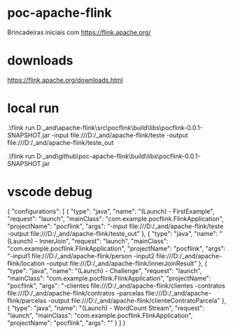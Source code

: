 # poc-apache-flink

Brincadeiras iniciais com https://flink.apache.org/

# downloads

https://flink.apache.org/downloads.html

# local run

.\flink run D:\_and\apache-flink\src\pocflink\build\libs\pocflink-0.0.1-SNAPSHOT.jar -input file:///D:/_and/apache-flink/teste -output file:///D:/_and/apache-flink/teste_out

.\flink run D:\_and\github\poc-apache-flink\build\libs\pocflink-0.0.1-SNAPSHOT.jar

# vscode debug

{
    "configurations": [
        {
            "type": "java",
            "name": "(Launch) - FirstExample",
            "request": "launch",
            "mainClass": "com.example.pocflink.FlinkApplication",
            "projectName": "pocflink",
            "args": "-input file:///D:/_and/apache-flink/teste -output file:///D:/_and/apache-flink/teste_out"
        },
        {
            "type": "java",
            "name": "(Launch) - InnerJoin",
            "request": "launch",
            "mainClass": "com.example.pocflink.FlinkApplication",
            "projectName": "pocflink",
            "args": "-input1 file:///D:/_and/apache-flink/person -input2 file:///D:/_and/apache-flink/location -output file:///D:/_and/apache-flink/innerJoinResult"
        },
        {
            "type": "java",
            "name": "(Launch) - Challenge",
            "request": "launch",
            "mainClass": "com.example.pocflink.FlinkApplication",
            "projectName": "pocflink",
            "args": "-clientes file:///D:/_and/apache-flink/clientes -contratos file:///D:/_and/apache-flink/contratos -parcelas file:///D:/_and/apache-flink/parcelas -output file:///D:/_and/apache-flink/clienteContratoParcela"
        },
        {
            "type": "java",
            "name": "(Launch) - WordCount Stream",
            "request": "launch",
            "mainClass": "com.example.pocflink.FlinkApplication",
            "projectName": "pocflink",
            "args": ""
        }
    ]
}